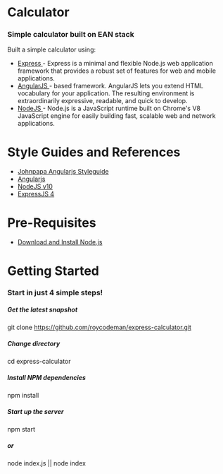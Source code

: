 # Calculator
### Simple calculator built on EAN stack

Built a simple calculator using:

* [ Express ](https://expressjs.com/) - Express is a minimal and flexible Node.js web application framework that provides a robust set of features for web and mobile applications.
* [ AngularJS ](https://angularjs.org/) - based framework. AngularJS lets you extend HTML vocabulary for your application. The resulting environment is extraordinarily expressive, readable, and quick to develop.
* [ NodeJS ](https://nodejs.org/en/) - Node.js is a JavaScript runtime built on Chrome's V8 JavaScript engine for easily building fast, scalable web and network applications.

# Style Guides and References
* [ Johnpapa Angularjs Styleguide ](https://github.com/johnpapa/angular-styleguide/tree/master/a1)
* [ Angularjs ](https://angularjs.org/)
* [ NodeJS v10 ](https://github.com/nodejs/Release#lts_schedule)
* [ ExpressJS 4 ](https://expressjs.com/en/4x/api.html)

# Pre-Requisites
* [ Download and Install Node.js ](https://nodejs.org/en/)

# Getting Started
### Start in just 4 simple steps!

##### Get the latest snapshot
git clone https://github.com/roycodeman/express-calculator.git

##### Change directory
cd express-calculator

##### Install NPM dependencies
npm install

##### Start up the server
npm start
##### or
node index.js || node index
